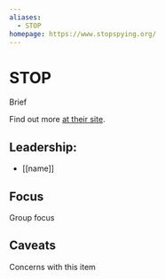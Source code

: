 ```yaml
---
aliases:
  - STOP
homepage: https://www.stopspying.org/
---
```

# STOP

Brief

Find out more [at their site](https://www.stopspying.org/).

## Leadership:

- [[name]]

## Focus

Group focus

## Caveats 

Concerns with this item